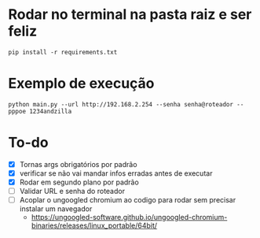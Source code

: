 # Rodar no terminal na pasta raiz e ser feliz

`pip install -r requirements.txt`


# Exemplo de execução

`python main.py --url http://192.168.2.254 --senha senha@roteador --pppoe 1234andzilla`

# To-do 

- [x] Tornas args obrigatórios por padrão 
- [x] verificar se não vai mandar infos erradas antes de executar
- [x] Rodar em segundo plano por padrão
- [ ] Validar URL e senha do roteador
- [ ] Acoplar o ungoogled chromium ao codigo para rodar sem precisar instalar um navegador
  - https://ungoogled-software.github.io/ungoogled-chromium-binaries/releases/linux_portable/64bit/
